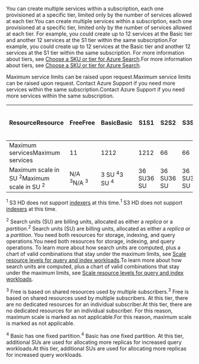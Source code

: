 <span data-ttu-id="92f60-101">You can create multiple services within a subscription, each one provisioned at a specific tier, limited only by the number of services allowed at each tier.</span><span class="sxs-lookup"><span data-stu-id="92f60-101">You can create multiple services within a subscription, each one provisioned at a specific tier, limited only by the number of services allowed at each tier.</span></span> <span data-ttu-id="92f60-102">For example, you could create up to 12 services at the Basic tier and another 12 services at the S1 tier within the same subscription.</span><span class="sxs-lookup"><span data-stu-id="92f60-102">For example, you could create up to 12 services at the Basic tier and another 12 services at the S1 tier within the same subscription.</span></span> <span data-ttu-id="92f60-103">For more information about tiers, see [Choose a SKU or tier for Azure Search](../articles/search/search-sku-tier.md).</span><span class="sxs-lookup"><span data-stu-id="92f60-103">For more information about tiers, see [Choose a SKU or tier for Azure Search](../articles/search/search-sku-tier.md).</span></span>

<span data-ttu-id="92f60-104">Maximum service limits can be raised upon request.</span><span class="sxs-lookup"><span data-stu-id="92f60-104">Maximum service limits can be raised upon request.</span></span> <span data-ttu-id="92f60-105">Contact Azure Support if you need more services within the same subscription.</span><span class="sxs-lookup"><span data-stu-id="92f60-105">Contact Azure Support if you need more services within the same subscription.</span></span>

| <span data-ttu-id="92f60-106">Resource</span><span class="sxs-lookup"><span data-stu-id="92f60-106">Resource</span></span> | <span data-ttu-id="92f60-107">Free</span><span class="sxs-lookup"><span data-stu-id="92f60-107">Free</span></span> | <span data-ttu-id="92f60-108">Basic</span><span class="sxs-lookup"><span data-stu-id="92f60-108">Basic</span></span> | <span data-ttu-id="92f60-109">S1</span><span class="sxs-lookup"><span data-stu-id="92f60-109">S1</span></span> | <span data-ttu-id="92f60-110">S2</span><span class="sxs-lookup"><span data-stu-id="92f60-110">S2</span></span> | <span data-ttu-id="92f60-111">S3</span><span class="sxs-lookup"><span data-stu-id="92f60-111">S3</span></span> | <span data-ttu-id="92f60-112">S3 HD <sup>1</sup></span><span class="sxs-lookup"><span data-stu-id="92f60-112">S3 HD <sup>1</sup></span></span> |
| --- | --- | --- | --- | --- | --- | --- |
| <span data-ttu-id="92f60-113">Maximum services</span><span class="sxs-lookup"><span data-stu-id="92f60-113">Maximum services</span></span> |<span data-ttu-id="92f60-114">1</span><span class="sxs-lookup"><span data-stu-id="92f60-114">1</span></span> |<span data-ttu-id="92f60-115">12</span><span class="sxs-lookup"><span data-stu-id="92f60-115">12</span></span> |<span data-ttu-id="92f60-116">12</span><span class="sxs-lookup"><span data-stu-id="92f60-116">12</span></span> |<span data-ttu-id="92f60-117">6</span><span class="sxs-lookup"><span data-stu-id="92f60-117">6</span></span> |<span data-ttu-id="92f60-118">6</span><span class="sxs-lookup"><span data-stu-id="92f60-118">6</span></span> |<span data-ttu-id="92f60-119">6</span><span class="sxs-lookup"><span data-stu-id="92f60-119">6</span></span> |
| <span data-ttu-id="92f60-120">Maximum scale in SU <sup>2</sup></span><span class="sxs-lookup"><span data-stu-id="92f60-120">Maximum scale in SU <sup>2</sup></span></span> |<span data-ttu-id="92f60-121">N/A <sup>3</sup></span><span class="sxs-lookup"><span data-stu-id="92f60-121">N/A <sup>3</sup></span></span> |<span data-ttu-id="92f60-122">3 SU <sup>4</sup></span><span class="sxs-lookup"><span data-stu-id="92f60-122">3 SU <sup>4</sup></span></span> |<span data-ttu-id="92f60-123">36 SU</span><span class="sxs-lookup"><span data-stu-id="92f60-123">36 SU</span></span> |<span data-ttu-id="92f60-124">36 SU</span><span class="sxs-lookup"><span data-stu-id="92f60-124">36 SU</span></span> |<span data-ttu-id="92f60-125">36 SU</span><span class="sxs-lookup"><span data-stu-id="92f60-125">36 SU</span></span> |<span data-ttu-id="92f60-126">36 SU</span><span class="sxs-lookup"><span data-stu-id="92f60-126">36 SU</span></span> |

<span data-ttu-id="92f60-127"><sup>1</sup> S3 HD does not support [indexers](../articles/search/search-indexer-overview.md) at this time.</span><span class="sxs-lookup"><span data-stu-id="92f60-127"><sup>1</sup> S3 HD does not support [indexers](../articles/search/search-indexer-overview.md) at this time.</span></span> 

<span data-ttu-id="92f60-128"><sup>2</sup> Search units (SU) are billing units, allocated as either a *replica* or a *partition*.</span><span class="sxs-lookup"><span data-stu-id="92f60-128"><sup>2</sup> Search units (SU) are billing units, allocated as either a *replica* or a *partition*.</span></span> <span data-ttu-id="92f60-129">You need both resources for storage, indexing, and query operations.</span><span class="sxs-lookup"><span data-stu-id="92f60-129">You need both resources for storage, indexing, and query operations.</span></span> <span data-ttu-id="92f60-130">To learn more about how search units are computed, plus a chart of valid combinations that stay under the maximum limits, see [Scale resource levels for query and index workloads](../articles/search/search-capacity-planning.md).</span><span class="sxs-lookup"><span data-stu-id="92f60-130">To learn more about how search units are computed, plus a chart of valid combinations that stay under the maximum limits, see [Scale resource levels for query and index workloads](../articles/search/search-capacity-planning.md).</span></span> 

<span data-ttu-id="92f60-131"><sup>3</sup> Free is based on shared resources used by multiple subscribers.</span><span class="sxs-lookup"><span data-stu-id="92f60-131"><sup>3</sup> Free is based on shared resources used by multiple subscribers.</span></span> <span data-ttu-id="92f60-132">At this tier, there are no dedicated resources for an individual subscriber.</span><span class="sxs-lookup"><span data-stu-id="92f60-132">At this tier, there are no dedicated resources for an individual subscriber.</span></span> <span data-ttu-id="92f60-133">For this reason, maximum scale is marked as not applicable.</span><span class="sxs-lookup"><span data-stu-id="92f60-133">For this reason, maximum scale is marked as not applicable.</span></span>

<span data-ttu-id="92f60-134"><sup>4</sup> Basic has one fixed partition.</span><span class="sxs-lookup"><span data-stu-id="92f60-134"><sup>4</sup> Basic has one fixed partition.</span></span> <span data-ttu-id="92f60-135">At this tier, additional SUs are used for allocating more replicas for increased query workloads.</span><span class="sxs-lookup"><span data-stu-id="92f60-135">At this tier, additional SUs are used for allocating more replicas for increased query workloads.</span></span>


